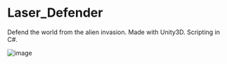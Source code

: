 # Laser_Defender
Defend the world from the alien invasion.
Made with Unity3D.
Scripting in C#.

![image](https://user-images.githubusercontent.com/35062198/35665880-e819d74c-074d-11e8-959a-0fa03c93e21f.png)
